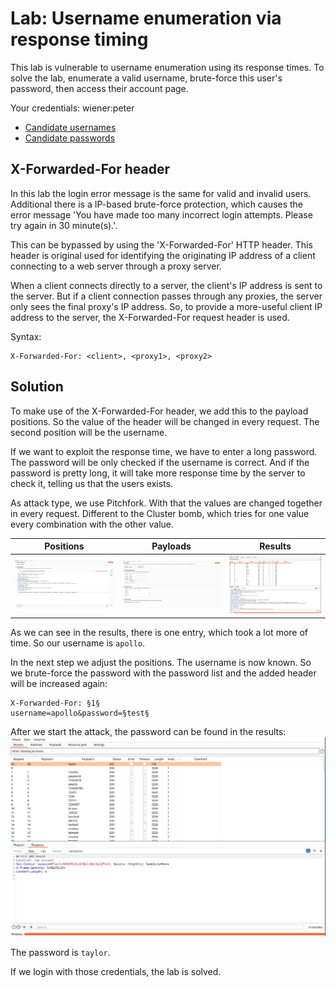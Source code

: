 # Lab: Username enumeration via response timing
This lab is vulnerable to username enumeration using its response times. To solve the lab, enumerate a valid username, brute-force this user's password, then access their account page.

Your credentials: wiener:peter

- [Candidate usernames](https://portswigger.net/web-security/authentication/auth-lab-usernames)
- [Candidate passwords](https://portswigger.net/web-security/authentication/auth-lab-passwords)

## X-Forwarded-For header
In this lab the login error message is the same for valid and invalid users. Additional there is a IP-based brute-force protection, which causes the error message 'You have made too many incorrect login attempts. Please try again in 30 minute(s).'.

This can be bypassed by using the 'X-Forwarded-For' HTTP header. This header is original used for identifying the originating IP address of a client connecting to a web server through a proxy server.

When a client connects directly to a server, the client's IP address is sent to the server. But if a client connection passes through any proxies, the server only sees the final proxy's IP address. So, to provide a more-useful client IP address to the server, the X-Forwarded-For request header is used.

Syntax:
```
X-Forwarded-For: <client>, <proxy1>, <proxy2>
```

## Solution
To make use of the X-Forwarded-For header, we add this to the payload positions. So the value of the header will be changed in every request. The second position will be the username.

If we want to exploit the response time, we have to enter a long password. The password will be only checked if the username is correct. And if the password is pretty long, it will take more response time by the server to check it, telling us that the users exists.

As attack type, we use Pitchfork. With that the values are changed together in every request. Different to the Cluster bomb, which tries for one value every combination with the other value.

| Positions | Payloads | Results |
| --------- | -------- | ------- |
| ![Positions](../images/Username_enumeration_via_response_timing_0.png) | ![Payloads](../images/Username_enumeration_via_response_timing_1.png) | ![Results](../images/Username_enumeration_via_response_timing_2.png) |

As we can see in the results, there is one entry, which took a lot more of time. So our username is `apollo`.

In the next step we adjust the positions. The username is now known. So we brute-force the password with the password list and the added header will be increased again:
```
X-Forwarded-For: §1§
username=apollo&password=§test§
```

After we start the attack, the password can be found in the results:
![Password](../images/Username_enumeration_via_response_timing_3.png)

The password is `taylor`.

If we login with those credentials, the lab is solved.
